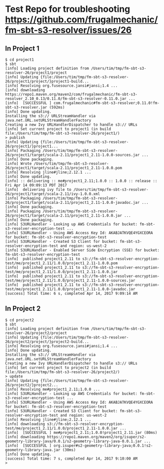 # Test Repo for troubleshooting https://github.com/frugalmechanic/fm-sbt-s3-resolver/issues/26

## In Project 1

    $ cd project1
    $ sbt
    [info] Loading project definition from /Users/tim/tmp/fm-sbt-s3-resolver-26/project1/project
    [info] Updating {file:/Users/tim/tmp/fm-sbt-s3-resolver-26/project1/project/}project1-build...
    [info] Resolving org.fusesource.jansi#jansi;1.4 ...
    [info] downloading https://repo1.maven.org/maven2/com/frugalmechanic/fm-sbt-s3-resolver_2.10_0.13/0.11.0/fm-sbt-s3-resolver-0.11.0.jar ...
    [info] 	[SUCCESSFUL ] com.frugalmechanic#fm-sbt-s3-resolver;0.11.0!fm-sbt-s3-resolver.jar (592ms)
    [info] Done updating.
    Installing the s3:// URLStreamHandler via java.net.URL.setURLStreamHandlerFactory
    Creating a new Ivy URLHandlerDispatcher to handle s3:// URLs
    [info] Set current project to project1 (in build file:/Users/tim/tmp/fm-sbt-s3-resolver-26/project1/)
    > publish
    [info] Updating {file:/Users/tim/tmp/fm-sbt-s3-resolver-26/project1/}project1...
    [info] Packaging /Users/tim/tmp/fm-sbt-s3-resolver-26/project1/target/scala-2.11/project1_2.11-1.0.0-sources.jar ...
    [info] Done packaging.
    [info] Wrote /Users/tim/tmp/fm-sbt-s3-resolver-26/project1/target/scala-2.11/project1_2.11-1.0.0.pom
    [info] Resolving jline#jline;2.12.1 ...
    [info] Done updating.
    [info] :: delivering :: me#project1_2.11;1.0.0 :: 1.0.0 :: release :: Fri Apr 14 09:09:13 PDT 2017
    [info] 	delivering ivy file to /Users/tim/tmp/fm-sbt-s3-resolver-26/project1/target/scala-2.11/ivy-1.0.0.xml
    [info] Packaging /Users/tim/tmp/fm-sbt-s3-resolver-26/project1/target/scala-2.11/project1_2.11-1.0.0-javadoc.jar ...
    [info] Done packaging.
    [info] Packaging /Users/tim/tmp/fm-sbt-s3-resolver-26/project1/target/scala-2.11/project1_2.11-1.0.0.jar ...
    [info] Done packaging.
    [info] S3URLHandler - Looking up AWS Credentials for bucket: fm-sbt-s3-resolver-encryption-test ...
    [info] S3URLHandler - Using AWS Access Key Id: AKABJATKVQE4YGXCEORA for bucket: fm-sbt-s3-resolver-encryption-test
    [info] S3URLHandler - Created S3 Client for bucket: fm-sbt-s3-resolver-encryption-test and region: us-west-2
    [info] S3URLHandler - Enabled Server Side Encryption (SSE) for bucket: fm-sbt-s3-resolver-encryption-test
    [info] 	published project1_2.11 to s3://fm-sbt-s3-resolver-encryption-test/me/project1_2.11/1.0.0/project1_2.11-1.0.0.pom
    [info] 	published project1_2.11 to s3://fm-sbt-s3-resolver-encryption-test/me/project1_2.11/1.0.0/project1_2.11-1.0.0.jar
    [info] 	published project1_2.11 to s3://fm-sbt-s3-resolver-encryption-test/me/project1_2.11/1.0.0/project1_2.11-1.0.0-sources.jar
    [info] 	published project1_2.11 to s3://fm-sbt-s3-resolver-encryption-test/me/project1_2.11/1.0.0/project1_2.11-1.0.0-javadoc.jar
    [success] Total time: 6 s, completed Apr 14, 2017 9:09:14 AM

## In Project 2

    $ cd project2
    $ sbt
    [info] Loading project definition from /Users/tim/tmp/fm-sbt-s3-resolver-26/project2/project
    [info] Updating {file:/Users/tim/tmp/fm-sbt-s3-resolver-26/project2/project/}project2-build...
    [info] Resolving org.fusesource.jansi#jansi;1.4 ...
    [info] Done updating.
    Installing the s3:// URLStreamHandler via java.net.URL.setURLStreamHandlerFactory
    Creating a new Ivy URLHandlerDispatcher to handle s3:// URLs
    [info] Set current project to project2 (in build file:/Users/tim/tmp/fm-sbt-s3-resolver-26/project2/)
    > update
    [info] Updating {file:/Users/tim/tmp/fm-sbt-s3-resolver-26/project2/}project2...
    [info] Resolving me#project1_2.11;1.0.0 ...
    [info] S3URLHandler - Looking up AWS Credentials for bucket: fm-sbt-s3-resolver-encryption-test ...
    [info] S3URLHandler - Using AWS Access Key Id: AKABJATKVQE4YGXCEORA for bucket: fm-sbt-s3-resolver-encryption-test
    [info] S3URLHandler - Created S3 Client for bucket: fm-sbt-s3-resolver-encryption-test and region: us-west-2
    [info] Resolving jline#jline;2.12.1 ...
    [info] downloading s3://fm-sbt-s3-resolver-encryption-test/me/project1_2.11/1.0.0/project1_2.11-1.0.0.jar ...
    [info] 	[SUCCESSFUL ] me#project1_2.11;1.0.0!project1_2.11.jar (80ms)
    [info] downloading https://repo1.maven.org/maven2/org/isuper/s2-geometry-library-java/0.0.1/s2-geometry-library-java-0.0.1.jar ...
    [info] 	[SUCCESSFUL ] org.isuper#s2-geometry-library-java;0.0.1!s2-geometry-library-java.jar (30ms)
    [info] Done updating.
    [success] Total time: 7 s, completed Apr 14, 2017 9:10:00 AM
    >
